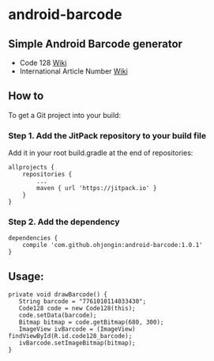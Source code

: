 # android-barcode
      
## Simple Android Barcode generator
- Code 128 [Wiki](http://en.wikipedia.org/wiki/Code_128)
- International Article Number [Wiki](http://en.wikipedia.org/wiki/International_Article_Number_(EAN))

## How to
To get a Git project into your build:
### Step 1. Add the JitPack repository to your build file
Add it in your root build.gradle at the end of repositories:
```
allprojects {
    repositories {
        ...
        maven { url 'https://jitpack.io' }
    }
}
```

### Step 2. Add the dependency
```
dependencies {
    compile 'com.github.ohjongin:android-barcode:1.0.1'
}
```

## Usage:
```
private void drawBarcode() {
   String barcode = "7761010114033430";
   Code128 code = new Code128(this);
   code.setData(barcode);
   Bitmap bitmap = code.getBitmap(680, 300);
   ImageView ivBarcode = (ImageView) findViewById(R.id.code128_barcode);
   ivBarcode.setImageBitmap(bitmap);
}
```

